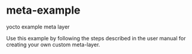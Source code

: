 meta-example
============

yocto example meta layer

Use this example by following the steps described in the user manual for creating your own custom meta-layer.
